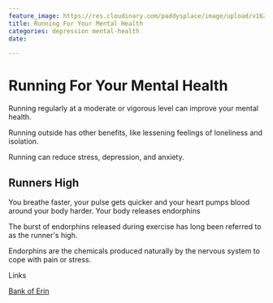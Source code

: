 ```yaml
---
feature_image: https://res.cloudinary.com/paddysplace/image/upload/v1628437656/banners/Running_snym2y.png
title: Running For Your Mental Health
categories: depression mental-health
date: 

---
```

# Running For Your Mental Health

Running regularly at a moderate or vigorous level can improve your mental health.

Running outside has other benefits, like lessening feelings of loneliness and isolation.

Running can reduce stress, depression, and anxiety.

## Runners High

You breathe faster, your pulse gets quicker and your heart pumps blood around your body harder. Your body releases endorphins

The burst of endorphins released during exercise has long been referred to as the runner's high.

Endorphins are the chemicals produced naturally by the nervous system to cope with pain or stress.

Links

[Bank of Erin](https://bankoferin.com/ "Bank of Erin")